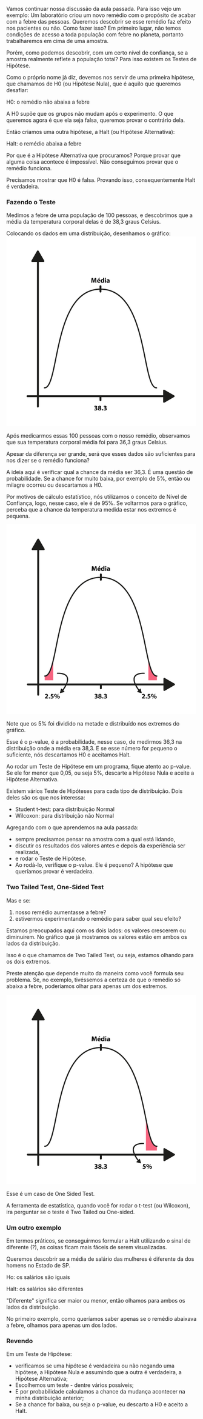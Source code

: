 Vamos continuar nossa discussão da aula passada. Para isso vejo um exemplo:
Um laboratório criou um novo remédio com o propósito de acabar com a febre das pessoas. Queremos descobrir se esse remédio faz efeito nos pacientes ou não. Como fazer isso? Em primeiro lugar, não temos condições de acesso a toda população com febre no planeta, portanto trabalharemos em cima de uma amostra.

Porém, como podemos descobrir, com um certo nível de confiança, se a amostra realmente reflete a população total? Para isso existem os Testes de Hipótese.

Como o próprio nome já diz, devemos nos servir de uma primeira hipótese, que chamamos de H0 (ou Hipótese Nula), que é aquilo que queremos desafiar:

H0: o remédio não abaixa a febre

A H0 supõe que os grupos não mudam após o experimento. O que queremos agora é que ela seja falsa, queremos provar o contrário dela.

Então criamos uma outra hipótese, a Halt (ou Hipótese Alternativa):

Halt: o remédio abaixa a febre

Por que é a Hipótese Alternativa que procuramos? Porque provar que alguma coisa acontece é impossível. Não conseguimos provar que o remédio funciona.

Precisamos mostrar que H0 é falsa. Provando isso, consequentemente Halt é verdadeira.

### Fazendo o Teste
Medimos a febre de uma população de 100 pessoas, e descobrimos que a média da temperatura corporal delas é de 38,3 graus Celsius.

Colocando os dados em uma distribuição, desenhamos o gráfico:
![gráfico 1](/est2_1_1.png)

Após medicarmos essas 100 pessoas com o nosso remédio, observamos que sua temperatura corporal média foi para 36,3 graus Celsius.

Apesar da diferença ser grande, será que esses dados são suficientes para nos dizer se o remédio funciona?

A ideia aqui é verificar qual a chance da média ser 36,3. É uma questão de probabilidade. Se a chance for muito baixa, por exemplo de 5%, então ou milagre ocorreu ou descartamos a H0.

Por motivos de cálculo estatístico, nós utilizamos o conceito de Nível de Confiança, logo, nesse caso, ele é de 95%. Se voltarmos para o gráfico, perceba que a chance da temperatura medida estar nos extremos é pequena.

![gráfico 2](/est2_1_2.png)

Note que os 5% foi dividido na metade e distribuído nos extremos do gráfico.

Esse é o p-value, é a probabilidade, nesse caso, de medirmos 36,3 na distribuição onde a média era 38,3. E se esse número for pequeno o suficiente, nós descartamos H0 e aceitamos Halt.

Ao rodar um Teste de Hipótese em um programa, fique atento ao p-value. Se ele for menor que 0,05, ou seja 5%, descarte a Hipótese Nula e aceite a Hipótese Alternativa.

Existem vários Teste de Hipóteses para cada tipo de distribuição. Dois deles são os que nos interessa:

* Student t-test: para distribuição Normal
* Wilcoxon: para distribuição não Normal

Agregando com o que aprendemos na aula passada:

* sempre precisamos pensar na amostra com a qual está lidando,
* discutir os resultados dos valores antes e depois da experiência ser realizada,
* e rodar o Teste de Hipótese.
* Ao rodá-lo, verifique o p-value. Ele é pequeno? A hipótese que queríamos provar é verdadeira.

### Two Tailed Test, One-Sided Test

Mas e se:

1. nosso remédio aumentasse a febre?
2. estivermos experimentando o remédio para saber qual seu efeito?

Estamos preocupados aqui com os dois lados: os valores crescerem ou diminuírem. No gráfico que já mostramos os valores estão em ambos os lados da distribuição.

Isso é o que chamamos de Two Tailed Test, ou seja, estamos olhando para os dois extremos.

Preste atenção que depende muito da maneira como você formula seu problema. Se, no exemplo, tivéssemos a certeza de que o remédio só abaixa a febre, poderíamos olhar para apenas um dos extremos.

![gráfico 3](/est2_1_3.png)

Esse é um caso de One Sided Test.

A ferramenta de estatística, quando você for rodar o t-test (ou Wilcoxon), ira perguntar se o teste é Two Tailed ou One-sided.

### Um outro exemplo
Em termos práticos, se conseguirmos formular a Halt utilizando o sinal de diferente (?), as coisas ficam mais fáceis de serem visualizadas.

Queremos descobrir se a média de salário das mulheres é diferente da dos homens no Estado de SP.

Ho: os salários são iguais

Halt: os salários são diferentes

"Diferente" significa ser maior ou menor, então olhamos para ambos os lados da distribuição.

No primeiro exemplo, como queríamos saber apenas se o remédio abaixava a febre, olhamos para apenas um dos lados.

### Revendo
Em um Teste de Hipótese:

* verificamos se uma hipótese é verdadeira ou não negando uma hipótese, a Hipótese Nula e assumindo que a outra é verdadeira, a Hipótese Alternativa;
* Escolhemos um teste - dentre vários possíveis;
* E por probabilidade calculamos a chance da mudança acontecer na minha distribuição anterior;
* Se a chance for baixa, ou seja o p-value, eu descarto a H0 e aceito a Halt.
